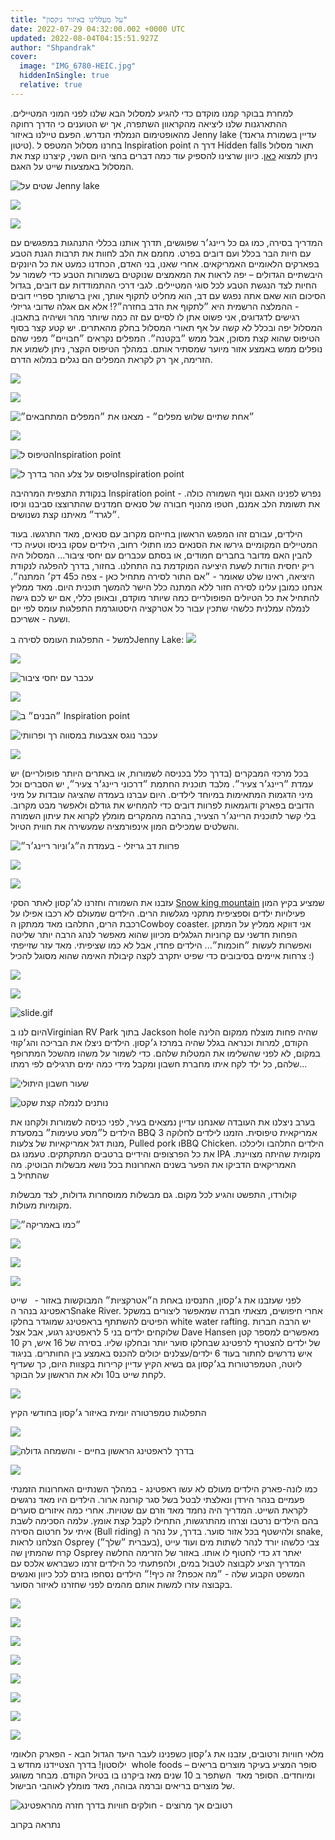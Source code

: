 ```yaml
---
title: "על מעללינו באיזור ג׳קסון"
date: 2022-07-29 04:32:00.002 +0000 UTC
updated: 2022-08-04T04:15:51.927Z
author: "Shpandrak"
cover:
  image: "IMG_6780-HEIC.jpg"
  hiddenInSingle: true
  relative: true
---
```


למחרת בבוקר קמנו מוקדם כדי להגיע למסלול הבא שלנו לפני המוני המטיילים. ההתארגנות שלנו ליציאה מהקראוון השתפרה, אך יש הטוענים כי הדרך רחוקה מהאופטימום הנמלתי הנדרש. הפעם טיילנו באיזור
Jenny lake
(עדיין בשמורת גראנד טיטון). בחרנו מסלול המטפס ל
Inspiration point
דרך ה
Hidden falls
תאור מסלול ניתן למצוא
[כאן](https://www.alltrails.com/trail/us/wyoming/inspiration-point-via-jenny-lake-boat-shuttle).
כיוון שרצינו להספיק עוד כמה דברים בחצי היום השני, קיצרנו קצת את המסלול באמצעות שייט על האגם.

![](IMG_9458-HEIC.jpg "שטים על Jenny lake")

![](IMG_6540-HEIC.jpg "")

![](IMG_9452-HEIC.jpg "")

המדריך בסירה, כמו גם כל ריינג׳ר שפוגשים, תדרך אותנו בכללי התנהגות במפגשים עם עם חיות הבר בכלל ועם דובים בפרט. מחמם את הלב לחוות את תרבות הגנת הטבע בפארקים הלאומיים האמריקאים. אחרי שאנו, בני האדם, הכחדנו כמעט את כל היונקים היבשתיים הגדולים – יפה לראות את המאמצים שנוקטים בשמורות הטבע כדי לשמור על החיות לצד הנגשת הטבע לכל סוגי המטיילים. לגבי דרכי ההתמודדות עם דובים, בגדול הסיכום הוא שאם אתה נפגש עם דב, הוא מחליט לתקוף אותך, ואין ברשותך ספריי דובים - ההמלצה הרשמית היא ״לתקוף את הדב בחזרה״?! אלא אם אגלה שדובי גריזלי רגישים לדגדוגים, אני פשוט אתן לו לסיים עם זה כמה שיותר מהר ושיהיה בתאבון.
המסלול יפה ובכלל לא קשה על אף תאורי המסלול בחלק מהאתרים. יש קטע קצר בסוף הטיפוס שהוא קצת מסוכן, אבל ממש ״בקטנה״. המפלים נקראים ״חבויים״ מפני שהם נופלים ממש באמצע אזור מיוער שמסתיר אותם. במהלך הטיפוס הקצר, ניתן לשמוע את הזרימה, אך רק לקראת המפלים הם נגלים במלוא הדרם.

![](IMG_6552-HEIC.jpg "")

![](IMG_6550-HEIC.jpg "")

![](IMG_6571-HEIC.jpg "״אחת שתיים שלוש מפלים״ - מצאנו את ״המפלים המתחבאים״")

![](IMG_6587-HEIC.jpg "")

![](IMG_6626-HEIC.jpg "הטיפוס לInspiration point")

![](IMG_9482-HEIC.jpg "טיפוס על צלע ההר בדרך לInspiration point")

בנקודת התצפית המרהיבה Inspiration point - נפרש לפנינו האגם ונוף השמורה כולה. את תשומת הלב אמנם, חטפו מהנוף חבורה של סנאים חמדנים שהתרוצצו סביבנו וניסו ״לגרד״ מאיתנו קצת נשנושים. 

הילדים, עבורם זהו המפגש הראשון בחייהם מקרוב עם סנאים, מאד התרגשו. בעוד המטיילים המקומיים גירשו את הסנאים כמו חתולי רחוב, הילדים עסקו בניסו וטעיה כדי להבין האם מדובר בחברים חמודים, או בסתם עכברים עם יחסי ציבור... המסלול היה ריק יחסית הודות לשעת היציעה המוקדמת בה התחלנו. בחזור, בדרך להפלגה לנקודת היציאה, ראינו שלט שאומר - ״אם התור לסירה מתחיל כאן - צפה כ45 דק׳ המתנה״. אנחנו כמובן עלינו לסירה חזור ללא המתנה כלל הישר להמשך תוכנית היום. מאד ממליץ להתחיל את כל הטיולים הפופולריים כמה שיותר מוקדם, ובאופן כללי, אם יש לכם גישה לנמלה עמלנית כלשהי שתכין עבור כל אטרקציה היסטוגרמת התפלגות עומס לפי יום ושעה - אשריכם.

למשל - התפלגות העומס לסירה בJenny Lake:
![](dist.png)

![](IMG_6649-HEIC.jpg "")

![](IMG_6650-HEIC.jpg "עכבר עם יחסי ציבור")

![](IMG_6653-HEIC.jpg "")

![](IMG_6663-HEIC.jpg "״הבנים״ ב Inspiration point")

![](IMG_6681-HEIC.jpg "עכבר נוגס אצבעות במסווה רך ופרוותי")

![](IMG_6602-HEIC.jpg "")

בכל מרכזי המבקרים (בדרך כלל בכניסה לשמורות, או באתרים היותר פופולריים) יש עמדת ״ריינג׳ר צעיר״. מלבד תוכנית החתמת ״דרכוני ריינג׳ר צעיר״, יש הסברים וכל מיני הדגמות המתאימות במיוחד לילדים. היום עברנו בעמדה שהציגה עובדות על מיני הדובים בפארק ודוגמאות לפרוות דובים כדי להמחיש את גודלם ולאפשר מבט מקרוב. בלי קשר לתוכנית הריינג׳ר הצעיר, בהרבה מהמקרים מומלץ לקרוא את עיתון השמורה והשלטים שמכילים המון אינפורמציה שמעשירה את חווית הטיול.

![](IMG_6689-HEIC.jpg "פרוות דב גריזלי - בעמדת ה״ג׳וניור ריינג׳ר״")

![](IMG_6691-HEIC.jpg "")

![](IMG_9487-HEIC.jpg "")

עזבנו את השמורה וחזרנו לג׳קסון לאתר הסקי [Snow king mountain](https://snowkingmountain.com/) שמציע בקיץ המון פעילויות ילדים וספציפית מתקני מגלשות הרים. הילדים שמעולם לא רכבו אפילו על רכבת הרים, התלהבו מאד ממתקן הCowboy coaster. אני דווקא ממליץ על המתקן הפחות חדשני עם קרוניות הגלגלים מכיוון שהוא מאפשר לנהג הרבה יותר שליטה ואפשרות לעשות ״חוכמות״... הילדים פחדו, אבל לא כמו שציפיתי. מאד עזר שזייפתי צרחות איימים בסיבובים כדי שפיט יתקרב לקצה קיבולת האימה שהוא מסוגל להכיל :)

![](IMG_6702-HEIC.jpg "")

![](IMG_9506-HEIC.jpg "")

![slide.gif](slide.gif "")

היום לנו בVirginian RV Park בתוך Jackson hole שהיה פחות מוצלח ממקום הלינה הקודם, למרות וכנראה בגלל שהיה במרכז ג׳קסון. הילדים ניצלו את הבריכה והג׳קוזי במקום, לא לפני שהשלימו את המטלות שלהם. כדי לשמור על משהו מהשכל המתרופף שלהם, כל ילד לקח איתו מחברת חשבון ומקבל מידי כמה ימים תרגילים לפי רמתו...

![](IMG_6710-HEIC.jpg "שעור חשבון היתולי")

![](IMG_6717-HEIC.jpg "נותנים לנמלה קצת שקט")

בערב ניצלנו את העובדה שאנחנו עדיין נמצאים בעיר, לפני כניסה לשמורות ולקחנו את הילדים ל״מסע טעימות״ במסעדת BBQ אמריקאית טיפוסית. הזמנו לילדים לחלוקה 3 מנות דגל אמריקאיות של צלעות, Pulled pork וBBQ Chicken. הילדים התלהבו וליכלכו את כל הפרצופים והידיים ברטבים המתקתקים. טעמנו גם IPA מקומית שהיתה מצויינת. האמריקאים הדביקו את הפער בשנים האחרונות בכל נושא מבשלות הבוטיק. מה שהתחיל ב

קולורדו, התפשט והגיע לכל מקום. גם מבשלות ממוסחרות גדולות, לצד מבשלות מקומיות מעולות.

![](IMG_6720-HEIC.jpg "״כמו באמריקה״")

![](IMG_6730-HEIC.jpg "")

![](IMG_6734-HEIC.jpg "")

![](IMG_6737-HEIC.jpg "")

לפני שעזבנו את ג׳קסון, התנסינו באחת ה״אטרקציות״ המבוקשות באזור -   שייט ראפטינג בנהר הSnake River. אחרי חיפושים, מצאתי חברה שמאפשר ליצורים במשקל הפיטים להשתתף בראפטינג שמוגדר בחלקו white water rafting. יש הרבה חברות שלוקחים ילדים בני 5 לראפטינג רגוע, אבל אצל Dave Hansen מאפשרים למספר קטן של ילדים להצטרף לרפטינג שבחלקו סוער יותר ובחלקו שליו. בסירה של 16 איש, רק 10 איש נדרשים לחתור בעוד 6 ילדים/עצלנים יכולים להכנס באמצע בין החותרים. בניגוד ליוטה, הטמפרטורות בג׳קסון גם בשיא הקיץ עדיין קרירות בקצוות היום, כך שעדיף לקחת שייט ב10 ולא את הראשון על הבוקר.  


![](heat.png)

התפלגות טמפרטורה יומית באיזור ג׳קסון בחודשי הקיץ

![](IMG_9522-HEIC.jpg "")

![](IMG_6761-HEIC.jpg "בדרך לראפטינג הראשון בחיים - והשמחה גדולה")

![](IMG_6867-HEIC.jpg "")

כמו לונה-פארק הילדים מעולם לא עשו ראפטינג - במהלך השנתיים האחרונות הזמנתי פעמיים בנהר הירדן ונאלצתי לבטל בשל סגר קורונה ארור. הילדים היו מאד נרגשים לקראת השייט. המדריך היה נחמד מאד וזרם עם שטויות. אחרי כמה איזורים סוערים בהם הילדים נרטבו וצרחו מהתרגשות, התחילו לקבל קצת אומץ. עלמה הסכימה לשבת איתי על חרטום הסירה (Bull riding) ולהישטף בכל אזור סוער. בדרך, על נהר ה snake, הצלחנו לראות Osprey (בעברית ״שלך״), צבי כלשהו יורד לנהר לשתות מים ועוד עייט קרח שהמתין שה Osprey יאתר דג כדי לחטוף לו אותו. באזור של הזרימה החלשה המדריך הציע לקבוצה לטבול במים, ולהפתעתי כל הילדים זרמו כשבראש אלכס עם המשפט הקבוע שלה - ״מה אכפת? זה כיף!״ הילדים נסחפו בזרם לכל כיוון ואנשים בקבוצה עזרו למשות אותם מהמים לפני שחזרנו לאיזור הסוער.

![](IMG_6811-HEIC.jpg "")

![](IMG_6780-HEIC.jpg "")

![](IMG_6816-HEIC.jpg "")

![](IMG_6825-HEIC.jpg "")

![](IMG_6836-HEIC.jpg "")

![](IMG_6843-HEIC.jpg "")

![](IMG_6850.JPG "")

![](IMG_6855-HEIC.jpg "")

מלאי חוויות ורטובים, עזבנו את ג׳קסון כשפנינו לעבר היעד הגדול הבא - הפארק הלאומי ילוסטון! בדרך הצטיידנו מחדש ב 
whole foods
– סופר המציע בעיקר מוצרים בריאים ומיוחדים. הסופר מאד  השתפר ב 10 שנים מאז ביקרנו בו בטיול הקודם. מבחר משוגע של מוצרים בריאים וברמה גבוהה, מאד מומלץ לאוהבי הבישול.

![](IMG_6873-HEIC.jpg "רטובים אך מרוצים - חולקים חוויות בדרך חזרה מהראפטינג")

נתראה בקרוב
